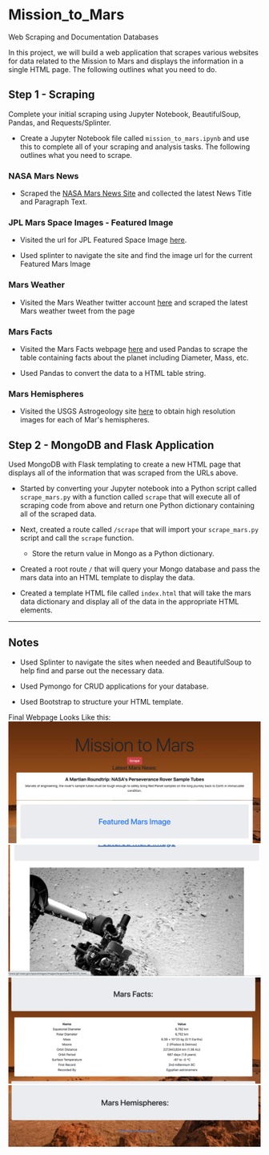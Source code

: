 # Mission_to_Mars
Web Scraping and Documentation Databases


In this project, we will build a web application that scrapes various websites for data related to the Mission to Mars and displays the information in a single HTML page. The following outlines what you need to do.

## Step 1 - Scraping

Complete your initial scraping using Jupyter Notebook, BeautifulSoup, Pandas, and Requests/Splinter.

* Create a Jupyter Notebook file called `mission_to_mars.ipynb` and use this to complete all of your scraping and analysis tasks. The following outlines what you need to scrape.

### NASA Mars News

* Scraped the [NASA Mars News Site](https://mars.nasa.gov/news/) and collected the latest News Title and Paragraph Text. 


### JPL Mars Space Images - Featured Image

* Visited the url for JPL Featured Space Image [here](https://www.jpl.nasa.gov/spaceimages/?search=&category=Mars).

* Used splinter to navigate the site and find the image url for the current Featured Mars Image 


### Mars Weather

* Visited the Mars Weather twitter account [here](https://twitter.com/marswxreport?lang=en) and scraped the latest Mars weather tweet from the page

### Mars Facts

* Visited the Mars Facts webpage [here](https://space-facts.com/mars/) and used Pandas to scrape the table containing facts about the planet including Diameter, Mass, etc.

* Used Pandas to convert the data to a HTML table string.

### Mars Hemispheres

* Visited the USGS Astrogeology site [here](https://astrogeology.usgs.gov/search/results?q=hemisphere+enhanced&k1=target&v1=Mars) to obtain high resolution images for each of Mar's hemispheres.



## Step 2 - MongoDB and Flask Application

Used MongoDB with Flask templating to create a new HTML page that displays all of the information that was scraped from the URLs above.

* Started by converting your Jupyter notebook into a Python script called `scrape_mars.py` with a function called `scrape` that will execute all of scraping code from above and return one Python dictionary containing all of the scraped data.

* Next, created a route called `/scrape` that will import your `scrape_mars.py` script and call the `scrape` function.

  * Store the return value in Mongo as a Python dictionary.

* Created a root route `/` that will query your Mongo database and pass the mars data into an HTML template to display the data.

* Created a template HTML file called `index.html` that will take the mars data dictionary and display all of the data in the appropriate HTML elements. 

- - - - 

## Notes

* Used Splinter to navigate the sites when needed and BeautifulSoup to help find and parse out the necessary data.

* Used Pymongo for CRUD applications for your database.

* Used Bootstrap to structure your HTML template.

Final Webpage Looks Like this:
![Images 1](Images/fig1.png)
![Images 2](Images/Fig2.png)
![Images 3](Images/Fig3.png)
![Images 4](Images/Fig4.png)

